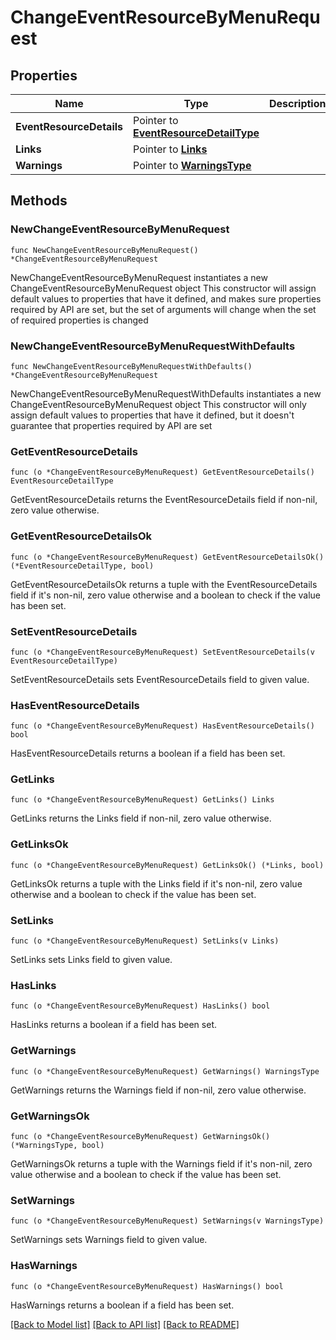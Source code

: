# ChangeEventResourceByMenuRequest

## Properties

Name | Type | Description | Notes
------------ | ------------- | ------------- | -------------
**EventResourceDetails** | Pointer to [**EventResourceDetailType**](EventResourceDetailType.md) |  | [optional] 
**Links** | Pointer to [**Links**](Links.md) |  | [optional] 
**Warnings** | Pointer to [**WarningsType**](WarningsType.md) |  | [optional] 

## Methods

### NewChangeEventResourceByMenuRequest

`func NewChangeEventResourceByMenuRequest() *ChangeEventResourceByMenuRequest`

NewChangeEventResourceByMenuRequest instantiates a new ChangeEventResourceByMenuRequest object
This constructor will assign default values to properties that have it defined,
and makes sure properties required by API are set, but the set of arguments
will change when the set of required properties is changed

### NewChangeEventResourceByMenuRequestWithDefaults

`func NewChangeEventResourceByMenuRequestWithDefaults() *ChangeEventResourceByMenuRequest`

NewChangeEventResourceByMenuRequestWithDefaults instantiates a new ChangeEventResourceByMenuRequest object
This constructor will only assign default values to properties that have it defined,
but it doesn't guarantee that properties required by API are set

### GetEventResourceDetails

`func (o *ChangeEventResourceByMenuRequest) GetEventResourceDetails() EventResourceDetailType`

GetEventResourceDetails returns the EventResourceDetails field if non-nil, zero value otherwise.

### GetEventResourceDetailsOk

`func (o *ChangeEventResourceByMenuRequest) GetEventResourceDetailsOk() (*EventResourceDetailType, bool)`

GetEventResourceDetailsOk returns a tuple with the EventResourceDetails field if it's non-nil, zero value otherwise
and a boolean to check if the value has been set.

### SetEventResourceDetails

`func (o *ChangeEventResourceByMenuRequest) SetEventResourceDetails(v EventResourceDetailType)`

SetEventResourceDetails sets EventResourceDetails field to given value.

### HasEventResourceDetails

`func (o *ChangeEventResourceByMenuRequest) HasEventResourceDetails() bool`

HasEventResourceDetails returns a boolean if a field has been set.

### GetLinks

`func (o *ChangeEventResourceByMenuRequest) GetLinks() Links`

GetLinks returns the Links field if non-nil, zero value otherwise.

### GetLinksOk

`func (o *ChangeEventResourceByMenuRequest) GetLinksOk() (*Links, bool)`

GetLinksOk returns a tuple with the Links field if it's non-nil, zero value otherwise
and a boolean to check if the value has been set.

### SetLinks

`func (o *ChangeEventResourceByMenuRequest) SetLinks(v Links)`

SetLinks sets Links field to given value.

### HasLinks

`func (o *ChangeEventResourceByMenuRequest) HasLinks() bool`

HasLinks returns a boolean if a field has been set.

### GetWarnings

`func (o *ChangeEventResourceByMenuRequest) GetWarnings() WarningsType`

GetWarnings returns the Warnings field if non-nil, zero value otherwise.

### GetWarningsOk

`func (o *ChangeEventResourceByMenuRequest) GetWarningsOk() (*WarningsType, bool)`

GetWarningsOk returns a tuple with the Warnings field if it's non-nil, zero value otherwise
and a boolean to check if the value has been set.

### SetWarnings

`func (o *ChangeEventResourceByMenuRequest) SetWarnings(v WarningsType)`

SetWarnings sets Warnings field to given value.

### HasWarnings

`func (o *ChangeEventResourceByMenuRequest) HasWarnings() bool`

HasWarnings returns a boolean if a field has been set.


[[Back to Model list]](../README.md#documentation-for-models) [[Back to API list]](../README.md#documentation-for-api-endpoints) [[Back to README]](../README.md)



